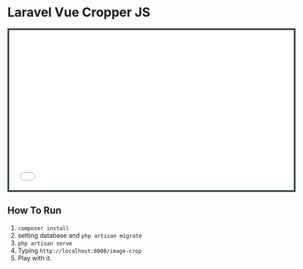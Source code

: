 # Laravel Vue Cropper JS

<iframe
    id="existing-iframe-example"
    width="640" height="360"
    src="./video.mp4"
    frameborder="0"
    style="border: solid 4px #37474F"
></iframe>

## How To Run
1. `composer install`
2. setting database and `php artisan migrate`
2. `php artisan serve`
3. Typing `http://localhost:8000/image-crop`
4. Play with it.
